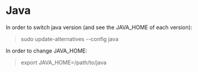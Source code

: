 # Java

In order to switch java version (and see the JAVA_HOME of each version):  
> sudo update-alternatives --config java  
  
In order to change JAVA_HOME:
> export JAVA_HOME=/path/to/java
